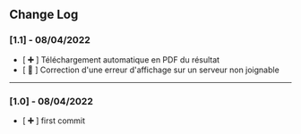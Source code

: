 ## Change Log

### [1.1] - 08/04/2022

- [ **➕** ] Téléchargement automatique en PDF du résultat
- [ **🔧** ] Correction d'une erreur d'affichage sur un serveur non joignable

---

### [1.0] - 08/04/2022

- [ **➕** ] first commit
